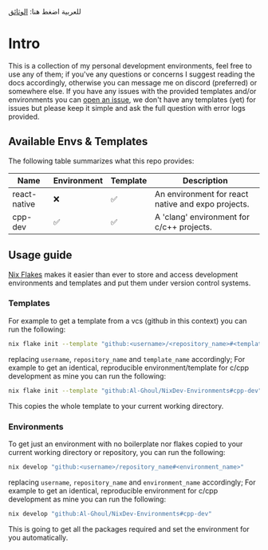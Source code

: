 للعربية اضغط هنا: [الوثائق](/docs/ar)

# Intro

This is a collection of my personal development environments, feel free to use any of them;
if you've any questions or concerns I suggest reading the docs accordingly, otherwise you can message me on discord (preferred)
or somewhere else. If you have any issues with the provided templates and/or environments you can [open an issue](https://github.com/Al-Ghoul/NixDev-Environments/issues/new/choose),
we don't have any templates (yet) for issues but please keep it simple and ask the full question with error logs provided.

## Available Envs & Templates

The following table summarizes what this repo provides:

| Name         | Environment        | Template           | Description                                        |
| ------------ | ------------------ | ------------------ | -------------------------------------------------- |
| react-native | :x:                | :white_check_mark: | An environment for react native and expo projects. |
| cpp-dev      | :white_check_mark: | :white_check_mark: | A 'clang' environment for c/c++ projects.          |

## Usage guide

[Nix Flakes](https://nixos.wiki/wiki/Flakes) makes it easier than ever to store and access development environments and templates
and put them under version control systems.

### Templates

For example to get a template from a vcs (github in this context) you can run the following:

```bash
nix flake init --template "github:<username>/<repository_name>#<template_name>"
```

replacing `username`, `repository_name` and `template_name` accordingly; For example to get an identical,
reproducible environment/template for c/cpp development as mine you can run the following:

```bash
nix flake init --template "github:Al-Ghoul/NixDev-Environments#cpp-dev"
```

This copies the whole template to your current working directory.

### Environments

To get just an environment with no boilerplate nor flakes copied to your current working directory or repository, you can run the following:

```bash
nix develop "github:<username>/repository_name#<environment_name>"
```

replacing `username`, `repository_name` and `environment_name` accordingly; For example to get an identical,
reproducible environment for c/cpp development as mine you can run the following:

```bash
nix develop "github:Al-Ghoul/NixDev-Environments#cpp-dev"
```

This is going to get all the packages required and set the environment for you automatically.
